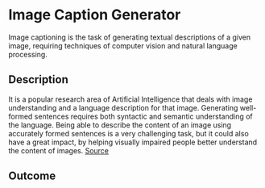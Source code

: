 # Image Caption Generator

Image captioning is the task of generating textual descriptions of a given image, requiring techniques of computer vision and natural language processing.

## Description

It is a popular research area of Artificial Intelligence that deals with image understanding and a language description for that image. Generating well-formed sentences requires both syntactic and semantic understanding of the language. Being able to describe the content of an image using accurately formed sentences is a very challenging task, but it could also have a great impact, by helping visually impaired people better understand the content of images. [Source](https://www.analyticsvidhya.com/blog/2020/11/create-your-own-image-caption-generator-using-keras/)

## Outcome
